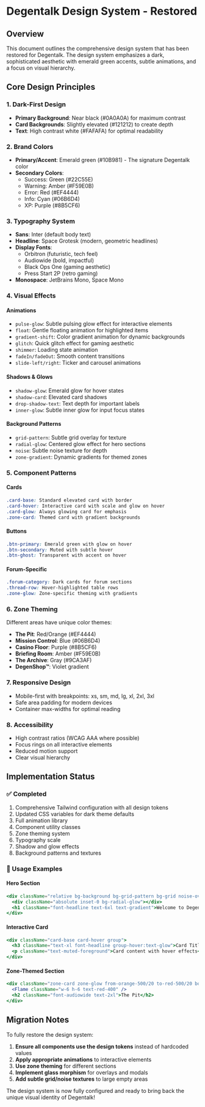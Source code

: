 # Degentalk Design System - Restored

## Overview
This document outlines the comprehensive design system that has been restored for Degentalk. The design system emphasizes a dark, sophisticated aesthetic with emerald green accents, subtle animations, and a focus on visual hierarchy.

## Core Design Principles

### 1. Dark-First Design
- **Primary Background**: Near black (#0A0A0A) for maximum contrast
- **Card Backgrounds**: Slightly elevated (#121212) to create depth
- **Text**: High contrast white (#FAFAFA) for optimal readability

### 2. Brand Colors
- **Primary/Accent**: Emerald green (#10B981) - The signature Degentalk color
- **Secondary Colors**:
  - Success: Green (#22C55E)
  - Warning: Amber (#F59E0B)
  - Error: Red (#EF4444)
  - Info: Cyan (#06B6D4)
  - XP: Purple (#8B5CF6)

### 3. Typography System
- **Sans**: Inter (default body text)
- **Headline**: Space Grotesk (modern, geometric headlines)
- **Display Fonts**:
  - Orbitron (futuristic, tech feel)
  - Audiowide (bold, impactful)
  - Black Ops One (gaming aesthetic)
  - Press Start 2P (retro gaming)
- **Monospace**: JetBrains Mono, Space Mono

### 4. Visual Effects

#### Animations
- `pulse-glow`: Subtle pulsing glow effect for interactive elements
- `float`: Gentle floating animation for highlighted items
- `gradient-shift`: Color gradient animation for dynamic backgrounds
- `glitch`: Quick glitch effect for gaming aesthetic
- `shimmer`: Loading state animation
- `fadeIn/fadeOut`: Smooth content transitions
- `slide-left/right`: Ticker and carousel animations

#### Shadows & Glows
- `shadow-glow`: Emerald glow for hover states
- `shadow-card`: Elevated card shadows
- `drop-shadow-text`: Text depth for important labels
- `inner-glow`: Subtle inner glow for input focus states

#### Background Patterns
- `grid-pattern`: Subtle grid overlay for texture
- `radial-glow`: Centered glow effect for hero sections
- `noise`: Subtle noise texture for depth
- `zone-gradient`: Dynamic gradients for themed zones

### 5. Component Patterns

#### Cards
```css
.card-base: Standard elevated card with border
.card-hover: Interactive card with scale and glow on hover
.card-glow: Always glowing card for emphasis
.zone-card: Themed card with gradient backgrounds
```

#### Buttons
```css
.btn-primary: Emerald green with glow on hover
.btn-secondary: Muted with subtle hover
.btn-ghost: Transparent with accent on hover
```

#### Forum-Specific
```css
.forum-category: Dark cards for forum sections
.thread-row: Hover-highlighted table rows
.zone-glow: Zone-specific theming with gradients
```

### 6. Zone Theming
Different areas have unique color themes:
- **The Pit**: Red/Orange (#EF4444)
- **Mission Control**: Blue (#06B6D4)
- **Casino Floor**: Purple (#8B5CF6)
- **Briefing Room**: Amber (#F59E0B)
- **The Archive**: Gray (#9CA3AF)
- **DegenShop™**: Violet gradient

### 7. Responsive Design
- Mobile-first with breakpoints: xs, sm, md, lg, xl, 2xl, 3xl
- Safe area padding for modern devices
- Container max-widths for optimal reading

### 8. Accessibility
- High contrast ratios (WCAG AAA where possible)
- Focus rings on all interactive elements
- Reduced motion support
- Clear visual hierarchy

## Implementation Status

### ✅ Completed
1. Comprehensive Tailwind configuration with all design tokens
2. Updated CSS variables for dark theme defaults
3. Full animation library
4. Component utility classes
5. Zone theming system
6. Typography scale
7. Shadow and glow effects
8. Background patterns and textures

### 🔧 Usage Examples

#### Hero Section
```jsx
<div className="relative bg-background bg-grid-pattern bg-grid noise-overlay">
  <div className="absolute inset-0 bg-radial-glow"></div>
  <h1 className="font-headline text-6xl text-gradient">Welcome to Degentalk</h1>
</div>
```

#### Interactive Card
```jsx
<div className="card-base card-hover group">
  <h3 className="text-xl font-headline group-hover:text-glow">Card Title</h3>
  <p className="text-muted-foreground">Card content with hover effects</p>
</div>
```

#### Zone-Themed Section
```jsx
<div className="zone-card zone-glow from-orange-500/20 to-red-500/20 border-orange-500/30">
  <Flame className="w-6 h-6 text-red-400" />
  <h2 className="font-audiowide text-2xl">The Pit</h2>
</div>
```

## Migration Notes

To fully restore the design system:

1. **Ensure all components use the design tokens** instead of hardcoded values
2. **Apply appropriate animations** to interactive elements
3. **Use zone theming** for different sections
4. **Implement glass morphism** for overlays and modals
5. **Add subtle grid/noise textures** to large empty areas

The design system is now fully configured and ready to bring back the unique visual identity of Degentalk!